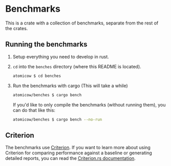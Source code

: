 # Benchmarks

This is a crate with a collection of benchmarks, separate from the rest of the crates.

## Running the benchmarks

1. Setup everything you need to develop in rust.
2. `cd` into the `benches` directory (where this README is located).

    ```sh
    atomicow $ cd benches
    ```

3. Run the benchmarks with cargo (This will take a while)

    ```sh
    atomicow/benches $ cargo bench
    ```

    If you'd like to only compile the benchmarks (without running them), you can do that like this:

    ```sh
    atomicow/benches $ cargo bench --no-run
    ```

## Criterion

The benchmarks use [Criterion](https://crates.io/crates/criterion). If you want to learn more about using Criterion for comparing performance against a baseline or generating detailed reports, you can read the [Criterion.rs documentation](https://bheisler.github.io/criterion.rs/book/criterion_rs.html).
